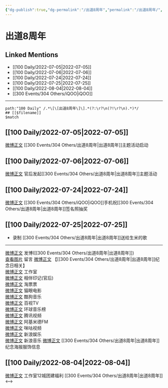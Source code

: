 ```yaml
---
{"dg-publish":true,"dg-permalink":"/出道8周年","permalink":"/出道8周年/","created":"2022-12-06T15:34:02.000+08:00","updated":"2023-04-10T16:59:58.584+08:00"}
---
```


# 出道8周年

## Linked Mentions
- [[100 Daily/2022-07-05\|2022-07-05]]
- [[100 Daily/2022-07-06\|2022-07-06]]
- [[100 Daily/2022-07-24\|2022-07-24]]
- [[100 Daily/2022-07-25\|2022-07-25]]
- [[100 Daily/2022-08-04\|2022-08-04]]
- [[300 Events/304 Others/iQOO\|iQOO]]


---

```expander
path:"100 Daily" /.*\[\[出道8周年\]\].*(?:\r?\n(?!\r?\n).*)*/
## [[$filename]]
$match
```
## [[100 Daily/2022-07-05\|2022-07-05]]
[微博正文](https://weibo.com/detail/4787952549364073) [[300 Events/304 Others/出道8周年\|出道8周年]]主题活动启动

## [[100 Daily/2022-07-06\|2022-07-06]]
[微博正文](https://weibo.com/5248300719/LAU2WDi1r) 官后发起[[300 Events/304 Others/出道8周年\|出道8周年]]主题活动
## [[100 Daily/2022-07-24\|2022-07-24]]
[微博正文](https://m.weibo.cn/6960161079/4794892050240383) [[300 Events/304 Others/iQOO\|iQOO]]手机祝[[300 Events/304 Others/出道8周年\|出道8周年]]签名照抽奖
## [[100 Daily/2022-07-25\|2022-07-25]]
  - 录制 [[300 Events/304 Others/出道8周年\|出道8周年]]送给生米的歌
---
[微博正文](http://weibo.com/1736988591/LDXCOuFiC) 发博([[300 Events/304 Others/出道8周年\|出道8周年]])  
[查看图片](https://wx1.sinaimg.cn/large/0088n2Pggy1h4jllqcirkj30u012tgod.jpg) 留言 [微博正文](http://weibo.com/1736988591/LDJEWDyEC)
【[[300 Events/304 Others/出道8周年\|出道8周年]]纪念日相关】  
[微博正文](http://weibo.com/7478855230/LDTS0yoC2) 工作室  
[微博正文](http://weibo.com/5248300719/LDUWLgsUF) 相伴印记(官后)  
[微博正文](http://weibo.com/2095820504/LDOYbyZoS) 淘票票  
[微博正文](http://weibo.com/2611607127/LDOXYf5fU) 猫眼电影  
[微博正文](http://weibo.com/1665103091/LDVfDjOGw) 酷狗音乐  
[微博正文](http://weibo.com/7516842376/LDUmQ964X) 百视TV  
[微博正文](http://weibo.com/1674242970/LDWAQ6mkC) 环球音乐榜  
[微博正文](http://weibo.com/2591595652/LDUu0gwdy) 腾讯视频  
[微博正文](http://weibo.com/5201375800/LDTyJfiSO) 阿基米德FM  
[微博正文](http://weibo.com/1809436135/LDTzaeejV) 咪咕视频  
[微博正文](http://weibo.com/1642591402/LDSw7jsjQ) 新浪娱乐  
[微博正文](http://weibo.com/1266269835/LDU1IttcR) 新浪音乐
[微博正文](http://weibo.com/7710473200/LDTVB2K82) [[300 Events/304 Others/出道8周年\|出道8周年]]纪念海报服饰信息
## [[100 Daily/2022-08-04\|2022-08-04]]
[微博正文](https://m.weibo.cn/7478855230/4798875120697766) 工作室12城团建福利 [[300 Events/304 Others/出道8周年\|出道8周年]]
<-->